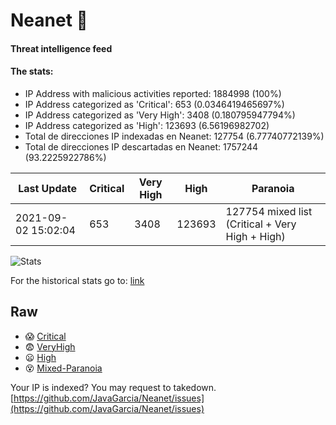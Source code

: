 # Neanet :hocho:
#### Threat intelligence feed
#### The stats:

- IP Address with malicious activities reported: 1884998 (100%)
- IP Address categorized as 'Critical':  653 (0.0346419465697%)
- IP Address categorized as 'Very High':  3408 (0.180795947794%)
- IP Address categorized as 'High':  123693 (6.56196982702)
- Total de direcciones IP indexadas en Neanet:  127754 (6.77740772139%)
- Total de direcciones IP descartadas en Neanet:  1757244 (93.2225922786%)

| Last Update | Critical | Very High | High | Paranoia |
| --- | --- | --- | --- | --- |
| 2021-09-02 15:02:04 | 653 | 3408 | 123693 | 127754 mixed list (Critical + Very High + High)|

![Stats](https://docs.google.com/spreadsheets/d/e/2PACX-1vSnaNMIXVabIpDJjufMlzH7poXnshF3mgd8Is1g9ytUEzVsP5my4Trn8f-xkoLLQ38xpL3HtmUexLo6/pubchart?oid=501124687&format=image)

For the historical stats go to: [link](/stats.csv)
## Raw
- :scream: [Critical](https://raw.githubusercontent.com/JavaGarcia/Neanet/master/blacklists/neanet_critical.txt)
- :fearful: [VeryHigh](https://raw.githubusercontent.com/JavaGarcia/Neanet/master/blacklists/neanet_veryHigh.txtt)
- :frowning: [High](https://raw.githubusercontent.com/JavaGarcia/Neanet/master/blacklists/neanet_high.txt)
- :dizzy_face: [Mixed-Paranoia](https://raw.githubusercontent.com/JavaGarcia/Neanet/master/blacklists/neanet_all.txt)


Your IP is indexed? You may request to takedown. [https://github.com/JavaGarcia/Neanet/issues](https://github.com/JavaGarcia/Neanet/issues)






































































































































































































































































































































































































































































































































































































































































































































































































































































































































































































































































































































































































































































































































































































































































































































































































































































































































































































































































































































































































































































































































































































































































































































































































































































































































































































































































































































































































































































































































































































































































































































































































































































































































































































































































































































































































































































































































































































































































































































































































































































































































































































































































































































































































































































































































































































































































































































































































































































































































































































































































































































































































































































































































































































































































































































































































































































































































































































































































































































































































































































































































































































































































































































































































































































































































































































































































































































































































































































































































































































































































































































































































































































































































































































































































































































































































































































































































































































































































































































































































































































































































































































































































































































































































































































































































































































































































